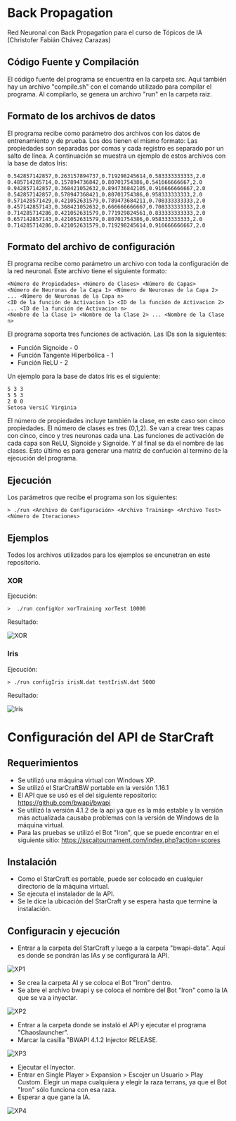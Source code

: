 # Back Propagation
Red Neuronal con Back Propagation para el curso de Tópicos de IA (Christofer Fabián Chávez Carazas)

## Código Fuente y Compilación

El código fuente del programa se encuentra en la carpeta src. Aquí también hay un archivo "compile.sh" con el comando utilizado para compilar el programa. Al compilarlo, se genera un archivo "run" en la carpeta raiz.

## Formato de los archivos de datos

El programa recibe como parámetro dos archivos con los datos de entrenamiento y de prueba. Los dos tienen el mismo formato: Las propiedades son separadas por comas y cada registro es separado por un salto de línea. A continuación se muestra un ejemplo de estos archivos con la base de datos Iris:

```
0.542857142857,0.263157894737,0.719298245614,0.583333333333,2.0
0.485714285714,0.157894736842,0.80701754386,0.541666666667,2.0
0.942857142857,0.368421052632,0.894736842105,0.916666666667,2.0
0.542857142857,0.578947368421,0.80701754386,0.958333333333,2.0
0.571428571429,0.421052631579,0.789473684211,0.708333333333,2.0
0.457142857143,0.368421052632,0.666666666667,0.708333333333,2.0
0.714285714286,0.421052631579,0.771929824561,0.833333333333,2.0
0.657142857143,0.421052631579,0.80701754386,0.958333333333,2.0
0.714285714286,0.421052631579,0.719298245614,0.916666666667,2.0
```

## Formato del archivo de configuración

El programa recibe como parámetro un archivo con toda la configuración de la red neuronal. Este archivo tiene el siguiente formato:

```
<Número de Propiedades> <Número de Clases> <Número de Capas>
<Número de Neuronas de la Capa 1> <Número de Neuronas de la Capa 2> ... <Número de Neuronas de la Capa n>
<ID de la función de Activacion 1> <ID de la función de Activacion 2> ... <ID de la función de Activacion n>
<Nombre de la Clase 1> <Nombre de la Clase 2> ... <Nombre de la Clase n>
```

El programa soporta tres funciones de activación. Las IDs son la siguientes:

* Función Signoide - 0
* Función Tangente Hiperbólica - 1
* Función ReLU - 2


Un ejemplo para la base de datos Iris es el siguiente:

```
5 3 3
5 5 3
2 0 0
Setosa VersiC Virginia
```

El número de propiedades incluye también la clase, en este caso son cinco propiedades. El número de clases es tres (0,1,2). Se van a crear tres capas con cinco, cinco y tres neuronas cada una. Las funciones de activación de cada capa son ReLU, Signoide y Signoide. Y al final se da el nombre de las clases. Esto último es para generar una matriz de confución al termino de la ejecución del programa.

## Ejecución

Los parámetros que recibe el programa son los siguientes:

```
> ./run <Archivo de Configuración> <Archivo Training> <Archivo Test> <Número de Iteraciones>
```

## Ejemplos

Todos los archivos utilizados para los ejemplos se encunetran en este repositorio.

### XOR

Ejecución:

```
>  ./run configXor xorTraining xorTest 10000
```
Resultado:

![XOR](images/img2.png)

### Iris

Ejecución:

```
> ./run configIris irisN.dat testIrisN.dat 5000
```

Resultado:

![Iris](images/img1.png)

# Configuración del API de StarCraft

## Requerimientos

* Se utilizó una máquina virtual con Windows XP. 
* Se utilizó el StarCraftBW portable en la versión 1.16.1
* El API que se usó es el del siguiente repositorio: https://github.com/bwapi/bwapi
* Se utilizó la versión 4.1.2 de la api ya que es la más estable y la versión más actualizada causaba problemas con la versión de Windows de la máquina virtual.
* Para las pruebas se utilizó el Bot "Iron", que se puede encontrar en el siguiente sitio: https://sscaitournament.com/index.php?action=scores

## Instalación

* Como el StarCraft es portable, puede ser colocado en cualquier directorio de la máquina virtual.
* Se ejecuta el instalador de la API.
* Se le dice la ubicación del StarCraft y se espera hasta que termine la instalación.

## Configuracin y ejecución

* Entrar a la carpeta del StarCraft y luego a la carpeta "bwapi-data". Aquí es donde se pondrán las IAs y se configurará la API.

![XP1](images/img3.png)

* Se crea la carpeta AI y se coloca el Bot "Iron" dentro.
* Se abre el archivo bwapi y se coloca el nombre del Bot "Iron" como la IA que se va a inyectar.

![XP2](images/img4.png)

* Entrar a la carpeta donde se instaló el API y ejecutar el programa "Chaoslauncher".
* Marcar la casilla "BWAPI 4.1.2 Injector RELEASE.

![XP3](images/img5.png)

* Ejecutar el Inyector.
* Entrar en Single Player > Expansion > Escojer un Usuario > Play Custom. Elegir un mapa cualquiera y elegir la raza terrans, ya que el Bot "Iron" sólo funciona con esa raza.
* Esperar a que gane la IA.

![XP4](images/img6.png)






